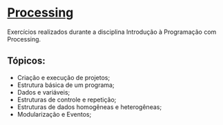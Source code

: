 # [Processing](https://processing.org/)
Exercícios realizados durante a disciplina Introdução à Programação com Processing.

## Tópicos:
- Criação e execução de projetos;
- Estrutura básica de um programa;
- Dados e variáveis;
- Estruturas de controle e repetição;
- Estruturas de dados homogêneas e heterogêneas;
- Modularização e Eventos;